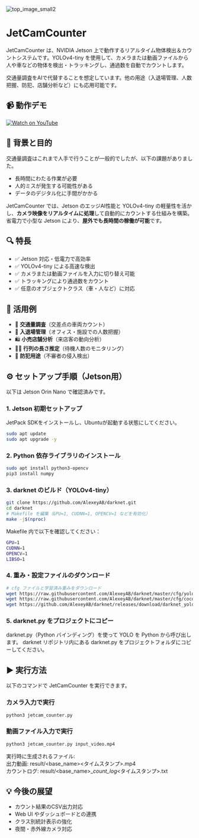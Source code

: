 ![top_image_small2](https://github.com/user-attachments/assets/ef3a3e48-1136-4012-99f2-6cd36a69b199)

# JetCamCounter

JetCamCounter は、NVIDIA Jetson 上で動作するリアルタイム物体検出＆カウントシステムです。YOLOv4-tiny を使用して、カメラまたは動画ファイルから人や車などの物体を検出・トラッキングし、通過数を自動でカウントします。

交通量調査をAIで代替することを想定しています。他の用途（入退場管理、人数把握、防犯、店舗分析など）にも応用可能です。


## 📹 動作デモ

[![Watch on YouTube](https://img.youtube.com/vi/YOUTUBE_VIDEO_ID/maxresdefault.jpg)](https://www.youtube.com/watch?v=YOUTUBE_VIDEO_ID)


## 🚀 背景と目的

交通量調査はこれまで人手で行うことが一般的でしたが、以下の課題がありました。

- 長時間にわたる作業が必要
- 人的ミスが発生する可能性がある
- データのデジタル化に手間がかかる

JetCamCounter では、Jetson のエッジAI性能と YOLOv4-tiny の軽量性を活かし、**カメラ映像をリアルタイムに処理**して自動的にカウントする仕組みを構築。省電力で小型な Jetson により、**屋外でも長時間の稼働が可能**です。


## 🔍 特長

- ✅ Jetson 対応・低電力で高効率
- ✅ YOLOv4-tiny による高速な検出
- ✅ カメラまたは動画ファイルを入力に切り替え可能
- ✅ トラッキングにより通過数をカウント
- ✅ 任意のオブジェクトクラス（車・人など）に対応


## 🧠 活用例

- 🚗 **交通量調査**（交差点の車両カウント）
- 🏢 **入退場管理**（オフィス・施設での人数把握）
- 🛍 **小売店舗分析**（来店客の動向分析）
- 🧍‍♂️ **行列の長さ推定**（待機人数のモニタリング）
- 🔐 **防犯用途**（不審者の侵入検出）


## ⚙️ セットアップ手順（Jetson用）

以下は Jetson Orin Nano で確認済みです。

### 1. Jetson 初期セットアップ

JetPack SDKをインストールし、Ubuntuが起動する状態にしてください。

```bash
sudo apt update
sudo apt upgrade -y
```

### 2. Python 依存ライブラリのインストール
```bash
sudo apt install python3-opencv
pip3 install numpy
```

### 3. darknet のビルド（YOLOv4-tiny）
```bash
git clone https://github.com/AlexeyAB/darknet.git
cd darknet
# Makefile を編集（GPU=1, CUDNN=1, OPENCV=1 などを有効化）
make -j$(nproc)
```

Makefile 内で以下を確認してください：
```bash
GPU=1
CUDNN=1
OPENCV=1
LIBSO=1
```

### 4. 重み・設定ファイルのダウンロード
```bash
# cfg ファイルと学習済み重みをダウンロード
wget https://raw.githubusercontent.com/AlexeyAB/darknet/master/cfg/yolov4-tiny.cfg -P cfg/
wget https://raw.githubusercontent.com/AlexeyAB/darknet/master/cfg/coco.data -P cfg/
wget https://github.com/AlexeyAB/darknet/releases/download/darknet_yolo_v4_pre/yolov4-tiny.weights
```

### 5. darknet.py をプロジェクトにコピー
darknet.py（Python バインディング）を使って YOLO を Python から呼び出します。
darknet リポジトリ内にある darknet.py をプロジェクトフォルダにコピーしてください。


## ▶️ 実行方法
以下のコマンドで JetCamCounter を実行できます。

### カメラ入力で実行
```bash
python3 jetcam_counter.py
```

### 動画ファイル入力で実行
```bash
python3 jetcam_counter.py input_video.mp4
```

実行時に生成されるファイル:  
出力動画: result/<base_name>_<mode>_<タイムスタンプ>.mp4  
カウントログ: result/<base_name>_<mode>_count_log_<タイムスタンプ>.txt


## 💡 今後の展望
- カウント結果のCSV出力対応
- Web UI やダッシュボードとの連携
- クラス別統計表示の強化
- 夜間・赤外線カメラ対応
